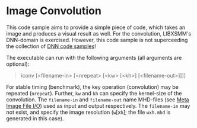 # Image Convolution

This code sample aims to provide a simple piece of code, which takes an image and produces a visual result as well. For the convolution, LIBXSMM's DNN-domain is exercised. However, this code sample is not superceeding the collection of [DNN code samples](https://github.com/hfp/libxsmm/tree/master/samples/dnn)!

The executable can run with the following arguments (all arguments are optional):

> iconv   [\<filename-in\>  [\<nrepeat\>  [\<kw\>  [\<kh\>]  [\<filename-out\>]]]]

For stable timing (benchmark), the key operation (convolution) may be repeated (`nrepeat`). Further, `kw` and `kh` can specify the kernel-size of the convolution. The `filename-in` and `filename-out` name MHD-files (see [Meta Image File I/O](https://github.com/hfp/libxsmm/blob/master/documentation/libxsmm_aux.md#meta-image-file-io)) used as input and output respectively. The `filename-in` may not exist, and specify the image resolution (`w`[x`h`]; the file `wxh.mhd` is generated in this case).

